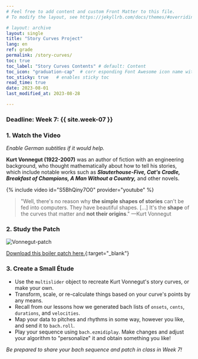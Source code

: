 ```yaml
---
# Feel free to add content and custom Front Matter to this file.
# To modify the layout, see https://jekyllrb.com/docs/themes/#overriding-theme-defaults

# layout: archive   
layout: single   
title: "Story Curves Project"   
lang: en   
ref: grade  
permalink: /story-curves/   
toc: true  
toc_label: "Story Curves Contents" # default: Content
toc_icon: "graduation-cap"  # corr esponding Font Awesome icon name without the "fa" prefix
toc_sticky: true   # enables sticky toc  
read_time: true  
date: 2023-08-01  
last_modified_at: 2023-08-28  

---
```


### Deadline: Week 7: {{ site.week-07 }}  

### 1. Watch the Video  

_Enable German subtitles if it would help._   

**Kurt Vonnegut (1922-2007)** was an author of fiction with an engineering background, who thought mathematically about how to tell his stories, which include notable works such as **_Slauterhouse-Five, Cat's Cradle, Breakfast of Champions, A Man Without a Country,_** and other novels.  

{% include video id="S5BhQiny7O0" provider="youtube" %}    

> "Well, there's no reason why **the simple shapes of stories** can't be fed into computers. They have beautiful shapes. [...] It's the **shape** of the curves that matter and **not their origins**." —Kurt Vonnegut  

### 2. Study the Patch   

<img src="/MHL-Advanced-CAO/assets/images/vonnegut.patch.v01.png" alt="Vonnegut-patch">   

[Download this boiler patch here.](/MHL-Advanced-CAO/assets/patches/vonnegut.story.shapes.v01.maxpat){:target="_blank"}  

### 3. Create a Small Étude   

* Use the `multislider` object to recreate Kurt Vonnegut's story curves, or make your own.   
* Transform, scale, or re-calculate things based on your curve's points by any means.   
* Recall from our lessons how we generated bach lists of `onsets`, `cents`, `durations`, and `velocities`.  
* Map your data to pitches and rhythms in some way, however you like, and send it to `bach.roll`.  
* Play your sequence using `bach.ezmidiplay`. Make changes and adjust your algorithm to "personalize" it and obtain something you like!    

_Be prepared to share your bach sequence and patch in class in Week 7!_    